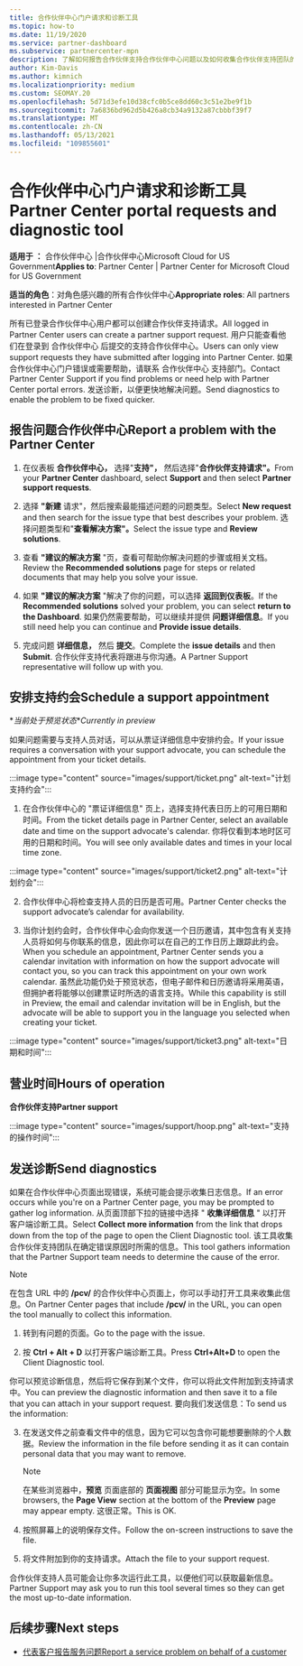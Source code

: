 ```yaml
---
title: 合作伙伴中心门户请求和诊断工具
ms.topic: how-to
ms.date: 11/19/2020
ms.service: partner-dashboard
ms.subservice: partnercenter-mpn
description: 了解如何报告合作伙伴支持合作伙伴中心问题以及如何收集合作伙伴支持团队的诊断信息。
author: Kim-Davis
ms.author: kimnich
ms.localizationpriority: medium
ms.custom: SEOMAY.20
ms.openlocfilehash: 5d71d3efe10d38cfc0b5ce8dd60c3c51e2be9f1b
ms.sourcegitcommit: 7a6836bd962d5b426a8cb34a9132a87cbbbf39f7
ms.translationtype: MT
ms.contentlocale: zh-CN
ms.lasthandoff: 05/13/2021
ms.locfileid: "109855601"
---
```

# <a name="partner-center-portal-requests-and-diagnostic-tool"></a><span data-ttu-id="81ec5-103">合作伙伴中心门户请求和诊断工具</span><span class="sxs-lookup"><span data-stu-id="81ec5-103">Partner Center portal requests and diagnostic tool</span></span>

<span data-ttu-id="81ec5-104">**适用于 ：** 合作伙伴中心 |合作伙伴中心Microsoft Cloud for US Government</span><span class="sxs-lookup"><span data-stu-id="81ec5-104">**Applies to**: Partner Center | Partner Center for Microsoft Cloud for US Government</span></span>

<span data-ttu-id="81ec5-105">**适当的角色**：对角色感兴趣的所有合作伙伴中心</span><span class="sxs-lookup"><span data-stu-id="81ec5-105">**Appropriate roles**: All partners interested in Partner Center</span></span>

<span data-ttu-id="81ec5-106">所有已登录合作伙伴中心用户都可以创建合作伙伴支持请求。</span><span class="sxs-lookup"><span data-stu-id="81ec5-106">All logged in Partner Center users can create a partner support request.</span></span> <span data-ttu-id="81ec5-107">用户只能查看他们在登录到 合作伙伴中心 后提交的支持合作伙伴中心。</span><span class="sxs-lookup"><span data-stu-id="81ec5-107">Users can only view support requests they have submitted after logging into Partner Center.</span></span>
<span data-ttu-id="81ec5-108">如果合作伙伴中心门户错误或需要帮助，请联系 合作伙伴中心 支持部门。</span><span class="sxs-lookup"><span data-stu-id="81ec5-108">Contact Partner Center Support if you find problems or need help with Partner Center portal errors.</span></span> <span data-ttu-id="81ec5-109">发送诊断，以便更快地解决问题。</span><span class="sxs-lookup"><span data-stu-id="81ec5-109">Send diagnostics to enable the problem to be fixed quicker.</span></span>

## <a name="report-a-problem-with-the-partner-center"></a><span data-ttu-id="81ec5-110">报告问题合作伙伴中心</span><span class="sxs-lookup"><span data-stu-id="81ec5-110">Report a problem with the Partner Center</span></span>

1. <span data-ttu-id="81ec5-111">在仪表板 **合作伙伴中心，** 选择"**支持"，** 然后选择"**合作伙伴支持请求"。**</span><span class="sxs-lookup"><span data-stu-id="81ec5-111">From your **Partner Center** dashboard, select **Support** and then select **Partner support requests**.</span></span>

2. <span data-ttu-id="81ec5-112">选择 **"新建** 请求"，然后搜索最能描述问题的问题类型。</span><span class="sxs-lookup"><span data-stu-id="81ec5-112">Select **New request** and then search for the issue type that best describes your problem.</span></span> <span data-ttu-id="81ec5-113">选择问题类型和"**查看解决方案"。**</span><span class="sxs-lookup"><span data-stu-id="81ec5-113">Select the issue type and **Review solutions**.</span></span>

3. <span data-ttu-id="81ec5-114">查看 **"建议的解决方案** "页，查看可帮助你解决问题的步骤或相关文档。</span><span class="sxs-lookup"><span data-stu-id="81ec5-114">Review the **Recommended solutions** page for steps or related documents that may help you solve your issue.</span></span>

4. <span data-ttu-id="81ec5-115">如果 **"建议的解决方案** "解决了你的问题，可以选择 **返回到仪表板**。</span><span class="sxs-lookup"><span data-stu-id="81ec5-115">If the **Recommended solutions** solved your problem, you can select **return to the Dashboard**.</span></span> <span data-ttu-id="81ec5-116">如果仍然需要帮助，可以继续并提供 **问题详细信息**。</span><span class="sxs-lookup"><span data-stu-id="81ec5-116">If you still need help you can continue and **Provide issue details**.</span></span>

5. <span data-ttu-id="81ec5-117">完成问题 **详细信息，** 然后 **提交**。</span><span class="sxs-lookup"><span data-stu-id="81ec5-117">Complete the **issue details** and then **Submit**.</span></span> <span data-ttu-id="81ec5-118">合作伙伴支持代表将跟进与你沟通。</span><span class="sxs-lookup"><span data-stu-id="81ec5-118">A Partner Support representative will follow up with you.</span></span>

## <a name="schedule-a-support-appointment"></a><span data-ttu-id="81ec5-119">安排支持约会</span><span class="sxs-lookup"><span data-stu-id="81ec5-119">Schedule a support appointment</span></span> 

<span data-ttu-id="81ec5-120">\**当前处于预览状态*</span><span class="sxs-lookup"><span data-stu-id="81ec5-120">\**Currently in preview*</span></span>

<span data-ttu-id="81ec5-121">如果问题需要与支持人员对话，可以从票证详细信息中安排约会。</span><span class="sxs-lookup"><span data-stu-id="81ec5-121">If your issue requires a conversation with your support advocate, you can schedule the appointment from your ticket details.</span></span>

:::image type="content" source="images/support/ticket.png" alt-text="计划支持约会":::

1.  <span data-ttu-id="81ec5-123">在合作伙伴中心的 "票证详细信息" 页上，选择支持代表日历上的可用日期和时间。</span><span class="sxs-lookup"><span data-stu-id="81ec5-123">From the ticket details page in Partner Center, select an available date and time on the support advocate's calendar.</span></span> <span data-ttu-id="81ec5-124">你将仅看到本地时区可用的日期和时间。</span><span class="sxs-lookup"><span data-stu-id="81ec5-124">You will see only available dates and times in your local time zone.</span></span>

:::image type="content" source="images/support/ticket2.png" alt-text="计划约会":::

2. <span data-ttu-id="81ec5-126">合作伙伴中心将检查支持人员的日历是否可用。</span><span class="sxs-lookup"><span data-stu-id="81ec5-126">Partner Center checks the support advocate’s  calendar for availability.</span></span>

1. <span data-ttu-id="81ec5-127">当你计划约会时，合作伙伴中心会向你发送一个日历邀请，其中包含有关支持人员将如何与你联系的信息，因此你可以在自己的工作日历上跟踪此约会。</span><span class="sxs-lookup"><span data-stu-id="81ec5-127">When you schedule an appointment, Partner Center sends you a calendar invitation with information on how the support advocate will contact you, so you can track this appointment on your own work calendar.</span></span>  <span data-ttu-id="81ec5-128">虽然此功能仍处于预览状态，但电子邮件和日历邀请将采用英语，但拥护者将能够以创建票证时所选的语言支持。</span><span class="sxs-lookup"><span data-stu-id="81ec5-128">While this capability is still in Preview, the email and calendar invitation will be in English, but the advocate will be able to support you in the language you selected when creating your ticket.</span></span>

:::image type="content" source="images/support/ticket3.png" alt-text="日期和时间":::

## <a name="hours-of-operation"></a><span data-ttu-id="81ec5-130">营业时间</span><span class="sxs-lookup"><span data-stu-id="81ec5-130">Hours of operation</span></span>

<span data-ttu-id="81ec5-131">**合作伙伴支持**</span><span class="sxs-lookup"><span data-stu-id="81ec5-131">**Partner support**</span></span>

:::image type="content" source="images/support/hoop.png" alt-text="支持的操作时间":::

## <a name="send-diagnostics"></a><span data-ttu-id="81ec5-133">发送诊断</span><span class="sxs-lookup"><span data-stu-id="81ec5-133">Send diagnostics</span></span>

<span data-ttu-id="81ec5-134">如果在合作伙伴中心页面出现错误，系统可能会提示收集日志信息。</span><span class="sxs-lookup"><span data-stu-id="81ec5-134">If an error occurs while you're on a Partner Center page, you may be prompted to gather log information.</span></span> <span data-ttu-id="81ec5-135">从页面顶部下拉的链接中选择 " **收集详细信息** " 以打开客户端诊断工具。</span><span class="sxs-lookup"><span data-stu-id="81ec5-135">Select **Collect more information** from the link that drops down from the top of the page to open the Client Diagnostic tool.</span></span> <span data-ttu-id="81ec5-136">该工具收集合作伙伴支持团队在确定错误原因时所需的信息。</span><span class="sxs-lookup"><span data-stu-id="81ec5-136">This tool gathers information that the Partner Support team needs to determine the cause of the error.</span></span> 

>[!NOTE]
><span data-ttu-id="81ec5-137">在包含 URL 中的 **/pcv/** 的合作伙伴中心页面上，你可以手动打开工具来收集此信息。</span><span class="sxs-lookup"><span data-stu-id="81ec5-137">On Partner Center pages that include **/pcv/** in the URL, you can open the tool manually to collect this information.</span></span>

1. <span data-ttu-id="81ec5-138">转到有问题的页面。</span><span class="sxs-lookup"><span data-stu-id="81ec5-138">Go to the page with the issue.</span></span>

2. <span data-ttu-id="81ec5-139">按 **Ctrl + Alt + D** 以打开客户端诊断工具。</span><span class="sxs-lookup"><span data-stu-id="81ec5-139">Press **Ctrl+Alt+D** to open the Client Diagnostic tool.</span></span>

<span data-ttu-id="81ec5-140">你可以预览诊断信息，然后将它保存到某个文件，你可以将此文件附加到支持请求中。</span><span class="sxs-lookup"><span data-stu-id="81ec5-140">You can preview the diagnostic information and then save it to a file that you can attach in your support request.</span></span> <span data-ttu-id="81ec5-141">要向我们发送信息：</span><span class="sxs-lookup"><span data-stu-id="81ec5-141">To send us the information:</span></span>

3. <span data-ttu-id="81ec5-142">在发送文件之前查看文件中的信息，因为它可以包含你可能想要删除的个人数据。</span><span class="sxs-lookup"><span data-stu-id="81ec5-142">Review the information in the file before sending it as it can contain personal data that you may want to remove.</span></span>

    >[!NOTE]
    ><span data-ttu-id="81ec5-143">在某些浏览器中，**预览** 页面底部的 **页面视图** 部分可能显示为空。</span><span class="sxs-lookup"><span data-stu-id="81ec5-143">In some browsers, the **Page View** section at the bottom of the **Preview** page may appear empty.</span></span> <span data-ttu-id="81ec5-144">这很正常。</span><span class="sxs-lookup"><span data-stu-id="81ec5-144">This is OK.</span></span>

4. <span data-ttu-id="81ec5-145">按照屏幕上的说明保存文件。</span><span class="sxs-lookup"><span data-stu-id="81ec5-145">Follow the on-screen instructions to save the file.</span></span>

5. <span data-ttu-id="81ec5-146">将文件附加到你的支持请求。</span><span class="sxs-lookup"><span data-stu-id="81ec5-146">Attach the file to your support request.</span></span>

<span data-ttu-id="81ec5-147">合作伙伴支持人员可能会让你多次运行此工具，以便他们可以获取最新信息。</span><span class="sxs-lookup"><span data-stu-id="81ec5-147">Partner Support may ask you to run this tool several times so they can get the most up-to-date information.</span></span>

## <a name="next-steps"></a><span data-ttu-id="81ec5-148">后续步骤</span><span class="sxs-lookup"><span data-stu-id="81ec5-148">Next steps</span></span>

- [<span data-ttu-id="81ec5-149">代表客户报告服务问题</span><span class="sxs-lookup"><span data-stu-id="81ec5-149">Report a service problem on behalf of a customer</span></span>](report-problems-on-behalf-of-a-customer.md)
